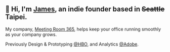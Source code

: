 ## 👋 Hi, I'm [James](https://www.jamesfuthey.com/), an indie founder based in ~~Seattle~~ Taipei.

My company, [Meeting Room 365](https://www.meetingroom365.com/), helps keep your office running smoothly as your company grows.

Previously Design & Prototyping [@HBO](https://www.hbo.com/), and Analytics [@Adobe](https://www.adobe.com/).

<!--
**kidGodzilla/kidgodzilla** is a ✨ _special_ ✨ repository because its `README.md` (this file) appears on your GitHub profile.

Here are some ideas to get you started:

- 🔭 I’m currently working on ...
- 🌱 I’m currently learning ...
- 👯 I’m looking to collaborate on ...
- 🤔 I’m looking for help with ...
- 💬 Ask me about ...
- 📫 How to reach me: ...
- 😄 Pronouns: ...
- ⚡ Fun fact: ...
-->
